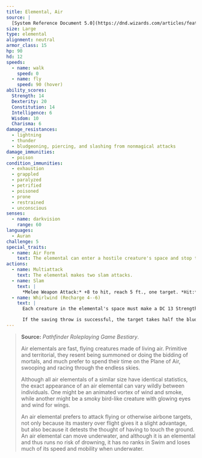 ```yaml
---
title: Elemental, Air
source: |
  [System Reference Document 5.0](https://dnd.wizards.com/articles/features/systems-reference-document-srd)
size: Large
type: elemental
alignment: neutral
armor_class: 15
hp: 90
hd: 12
speeds:
  - name: walk
    speed: 0
  - name: fly
    speed: 90 (hover)
ability_scores:
  Strength: 14
  Dexterity: 20
  Constitution: 14
  Intelligence: 6
  Wisdom: 10
  Charisma: 6
damage_resistances:
  - lightning
  - thunder
  - bludgeoning, piercing, and slashing from nonmagical attacks
damage_immunities:
  - poison
condition_immunities:
  - exhaustion
  - grappled
  - paralyzed
  - petrified
  - poisoned
  - prone
  - restrained
  - unconscious
senses:
  - name: darkvision
    range: 60
languages:
  - Auran
challenge: 5
special_traits:
  - name: Air Form
    text: The elemental can enter a hostile creature's space and stop there. It can move through a space as narrow as 1 inch wide without squeezing.
actions:
  - name: Multiattack
    text: The elemental makes two slam attacks.
  - name: Slam
    text: |
      *Melee Weapon Attack:* +8 to hit, reach 5 ft., one target. *Hit:* 14 (2d8 + 5) bludgeoning damage.
  - name: Whirlwind (Recharge 4--6)
    text: |
      Each creature in the elemental's space must make a DC 13 Strength saving throw. On a failure, a target takes 15 (3d8 + 2) bludgeoning damage and is flung up 20 feet away from the elemental in a random direction and knocked prone. If a thrown target strikes an object, such as a wall or floor, the target takes 3 (1d6) bludgeoning damage for every 10 feet it was thrown. If the target is thrown at another creature, that creature must succeed on a DC 13 Dexterity saving throw or take the same damage and be knocked prone.

      If the saving throw is successful, the target takes half the bludgeoning damage and isn't flung away or knocked prone.
---
```


> **Source:** *Pathfinder Roleplaying Game Bestiary*.
>
> Air elementals are fast, flying creatures made of living air. Primitive and territorial, they resent being summoned or doing the bidding of mortals, and much prefer to spend their time on the Plane of Air, swooping and racing through the endless skies.
>
> Although all air elementals of a similar size have identical statistics, the exact appearance of an air elemental can vary wildly between individuals. One might be an animated vortex of wind and smoke, while another might be a smoky bird-like creature with glowing eyes and wind for wings.
>
> An air elemental prefers to attack flying or otherwise airbone targets, not only because its mastery over flight gives it a slight advantage, but also because it detests the thought of having to touch the ground. An air elemental can move underwater, and although it is an elemental and thus runs no risk of drowning, it has no ranks in Swim and loses much of its speed and mobility when underwater.
